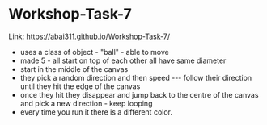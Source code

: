 # Workshop-Task-7
Link: https://abai311.github.io/Workshop-Task-7/


- uses a class of object - "ball" - able to move
- made 5 - all start on top of each other all have same diameter
- start in the middle of the canvas
- they pick a random direction and then speed --- follow their direction until they hit the edge of the canvas
- once they hit they disappear and jump back to the centre of the canvas and pick a new direction - keep looping
- every time you run it there is a different color. 
